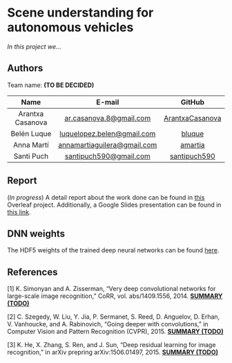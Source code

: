 # Scene understanding for autonomous vehicles

_In this project we..._

## Authors

Team name: **(TO BE DECIDED)**

| Name | E-mail | GitHub |
| :---: | :---: | :---: |
| Arantxa Casanova | ar.casanova.8@gmail.com | [ArantxaCasanova](https://github.com/ArantxaCasanova) |
| Belén Luque | luquelopez.belen@gmail.com | [bluque](https://github.com/bluque) |
| Anna Martí | annamartiaguilera@gmail.com | [amartia](https://github.com/amartia) |
| Santi Puch | santipuch590@gmail.com | [santipuch590](https://github.com/santipuch590) |


## Report
(_In progress_)
A detail report about the work done can be found in [this](https://www.overleaf.com/read/nfmcpnydkwhb) Overleaf project. Additionally, a Google Slides presentation can be found in [this link](https://drive.google.com/open?id=1HpHPrQAMaI4yfxdcumAXnMNNF04tiprdRPl3zCxhUb8).


## DNN weights
The HDF5 weights of the trained deep neural networks can be found 
[here](https://drive.google.com/open?id=0ByrI9_WaU23FdHoxX1h4X2ZXYUU).

## References

[1] K. Simonyan and A. Zisserman, “Very deep convolutional networks for large-scale
image recognition,” CoRR, vol. abs/1409.1556, 2014. **[SUMMARY (TODO)]()**

[2] C. Szegedy, W. Liu, Y. Jia, P. Sermanet, S. Reed, D. Anguelov, D. Erhan, V. Vanhoucke,
and A. Rabinovich, “Going deeper with convolutions,” in Computer Vision
and Pattern Recognition (CVPR), 2015. **[SUMMARY (TODO)]()**

[3] K. He, X. Zhang, S. Ren, and J. Sun, “Deep residual learning for image recognition,”
in arXiv prepring arXiv:1506.01497, 2015. **[SUMMARY (TODO)]()**
